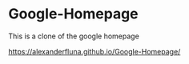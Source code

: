 # Google-Homepage

This is a clone of the google homepage

https://alexanderfluna.github.io/Google-Homepage/

